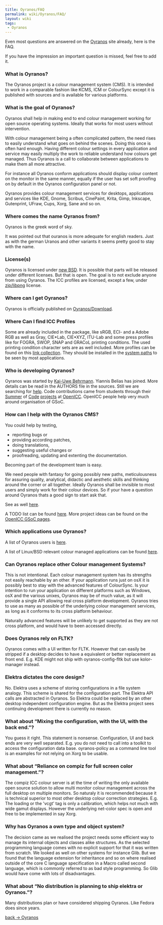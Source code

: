 ```yaml
---
title: Oyranos/FAQ
permalink: wiki/Oyranos/FAQ/
layout: wiki
tags:
 - Oyranos
---
```


Even most questions are answered on the
[Oyranos](http://www.oyranos.org) site already, here is the FAQ.

If you have the impression an important question is missed, feel free to
add it.

### What is Oyranos?

The Oyranos project is a colour management system (CMS). It is intended
to work in a comparable fashion like KCMS, ICM or ColourSync except it
is published with sources and is available for various platforms.

### What is the goal of Oyranos?

Oyranos shall help in making end to end colour management working for
open source operating systems. Ideally that works for most users without
intervention.

With colour management being a often complicated pattern, the need rises
to easily understand what goes on behind the scenes. Doing this once is
often hard enough. Having different colour settings in every application
and service may easily multiply the work to reliable understand how
colours get managed. Thus Oyranos is a call to collaborate between
applications to make them all more attractive.

For instance all Oyranos conform applications should display colour
content on the monitor in the same manner, equally if the user has set
soft proofing on by default in the Oyranos configuration panel or not.

Oyranos provides colour management services for desktops, applications
and services like KDE, Gnome, Scribus, CinePaint, Krita, Gimp, Inkscape,
Gutenprint, UFraw, Cups, Xorg, Sane and so on.

### Where comes the name Oyranos from?

Oyranos is the greek word of sky.

It was pointed out that ouranos is more adequate for english readers.
Just as with the german Uranos and other variants it seems pretty good
to stay with the name.

### License(s)

Oyranos is licensed under [new
BSD](http://opensource.org/licenses/bsd-license.php). It is possible
that parts will be released under different licenses. But that is open.
The goal is to not exclude anyone from using Oyranos. The ICC profiles
are licensed, except a few, under
[zip/libpng](http://opensource.org/licenses/zlib-license.php) license.

### Where can I get Oyranos?

Oyranos is officially published on
[Oyranos/Download](/wiki/Oyranos/Download "wikilink").

### Where Can I find ICC Profiles

Some are already included in the package, like sRGB, ECI- and a Adobe
RGB as well as Gray, CIE\*Lab, CIE\*XYZ, ITU-Lab and some press profiles
like for FOGRA, SWOP, SNAP and GRACoL printing conditions. The used
printing condition character sets are as well included. More profiles
can be found on this [link
collection](http://www.behrmann.name/index.php?option=com_weblinks&catid=73&Itemid=95).
They should be installed in the [system
paths](/wiki/OpenIccDirectoryProposal "wikilink") to be seen by most
applications.

### Who is developing Oyranos?

Oyranos was started by [Kai-Uwe Behrmann](http://www.behrmann.name).
Yiannis Belias has joined. More details can be read in the AUTHORS file
in the sources. Still we are searching for
[help](#How_can_I_help_with_the_Oyranos_CMS.3F "wikilink"). Code
contributions came from students through their
[Summer](http://www.freedesktop.org/wiki/OpenIcc/ColorManagementNearX)
of
[Code](http://code.google.com/p/google-summer-of-code-2008-openicc/downloads/list)
[projects](http://freedesktop.org/wiki/OpenIccForGoogleSoC2008) at
[OpenICC](/wiki/OpenICC "wikilink"). OpenICC people help very much around
organisation of GSoC.

### How can I help with the Oyranos CMS?

You could help by testing,

-   reporting bugs or
-   providing according patches,
-   doing translations,
-   suggesting useful changes or
-   proofreading, updating and extenting the documentation.

Becoming part of the development team is easy.

We need people with fantasy for going possibly new paths, meticulousness
for assuring quality, analytical, didactic and aesthetic skills and
thinking around the corner or all together. Ideally Oyranos shall be
invisible to most users and simply work for their colour devices. So if
your have a question around Oyranos thats a good sign to start ask that.

See as well [here](/wiki/Oyranos#Development "wikilink").

A TODO list can be found [here](/wiki/Oyranos/FeatureWish "wikilink"). More
project ideas can be found on the [OpenICC GSoC
pages](http://www.freedesktop.org/wiki/OpenIcc/GoogleSoC2009).

### Which applications use Oyranos?

A list of Oyranos users is [here](http://www.oyranos.org/#audience).

A list of Linux/BSD relevant colour managed applications can be found
[here](http://www.oyranos.org/wiki/index.php?title=Applications).

### Can Oyranos replace other Colour management Systems?

This is not intentional. Each colour management system has its strengths
not easily reachable by an other. If your application runs just on osX
it is possibly best to stay with the advanced features of ColourSync. Is
your intention to run your application on different platforms such as
Windows, osX and the various unixes, Oyranos may be of much value, as it
will provide a single API allowing real cross platform development.
Oyranos tries to use as many as possible of the underlying colour
management services, as long as it conforms to its cross platform
behaviour.

Naturally advanced features will be unlikely to get supported as they
are not cross platform, and would have to been accessed directly.

### Does Oyranos rely on FLTK?

Oyranos comes with a UI written for FLTK. However that can easily be
stripped if a desktop decides to have a equivalent or better replacement
as front end. E.g. KDE might not ship with oyranos-config-fltk but use
kolor-manager instead.

### Elektra dictates the core design?

No. Elektra uses a scheme of storing configurations in a file system
analogy. This scheme is shared for the configuration part. The Elektra
API calls are abstracted in Oyranos. So Elektra could be replaced by an
other desktop independent configuration engine. But as the Elektra
project sees continuing development there is currently no reason.

### What about “Mixing the configuration, with the UI, with the back end.”?

You guess it right. This statement is nonsense. Configuration, UI and
back ends are very well separated. E.g. you do not need to call into a
toolkit to access the configuration data base. oyranos-policy as a
command line tool is an examples for not relying on Xorg to be usable.

### What about “Reliance on compiz for full screen color management.”?

The compiz ICC colour server is at the time of writing the only
available open source solution to allow multi monitor colour management
across the full desktop on multiple monitors. So naturaly it is
recommended because it is technical superior to most other desktop
colour correction strategies. E.g. The loading or the 'vcgt' tag is only
a calibration, which helps not much with wide gamut displays. However
the underlying net-color spec is open and free to be implemented in say
Xorg.

### Why has Oyranos a own type and object system?

The decision came as we realised the project needs some efficient way to
manage its internal objects and classes alike structures. As the
selected programming language comes with no explicit support for that it
was written from scratch. We looked as well on other systems for
instance Glib. But we found that the language extension for inheritance
and so on where realised outside of the core C language specification in
a Macro called second language, which is commonly referred to as bad
style programming. So Glib would have come with lots of disadvantages.

### What about “No distribution is planning to ship elektra or Oyranos.”?

Many distributions plan or have considered shipping Oyranos. Like Fedora
does since years.

[back -&gt; Oyranos](/wiki/Oyranos "wikilink")
